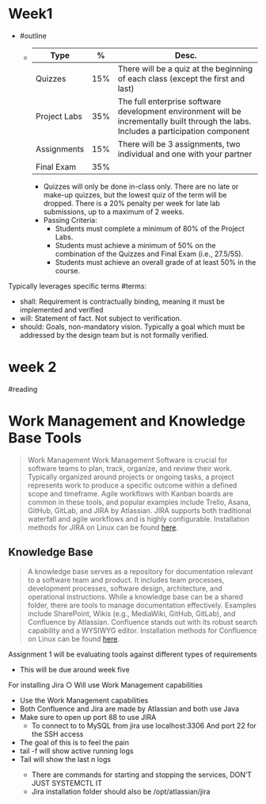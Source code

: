 # Week1
- #outline 
  - | Type | % | Desc. |
    | --- | --- | --- |
    | Quizzes | 15% |There will be a quiz at the beginning of each class (except the first and last) | 
    | Project Labs | 35% | The full enterprise software development environment will be incrementally built through the labs. Includes a participation component |
    | Assignments | 15% |There will be 3 assignments, two individual and one with your partner|
    | Final Exam | 35% | |
    - Quizzes will only be done in-class only. There are no late or make-up quizzes, but the lowest quiz of the term will be dropped. There is a 20% penalty per week for late lab submissions, up to a maximum of 2 weeks.
	- Passing Criteria:  
		- Students must complete a minimum of 80% of the Project Labs.
		- Students must achieve a minimum of 50% on the combination of the Quizzes and Final Exam (i.e., 27.5/55).  
		- Students must achieve an overall grade of at least 50% in the course.  

Typically leverages specific terms #terms: 
- shall: Requirement is contractually binding, meaning it must be implemented and verified
- will: Statement of fact. Not subject to verification. 
- should: Goals, non-mandatory vision. Typically a goal which must be addressed by the design team but is not formally verified.
# week 2
#reading
# Work Management and Knowledge Base Tools

>  Work Management Work Management Software is crucial for software teams to plan, track, organize, and review their work. Typically organized around projects or ongoing tasks, a project represents work to produce a specific outcome within a defined scope and timeframe. Agile workflows with Kanban boards are common in these tools, and popular examples include Trello, Asana, GitHub, GitLab, and JIRA by Atlassian. JIRA supports both traditional waterfall and agile workflows and is highly configurable. Installation methods for JIRA on Linux can be found [here](https://confluence.atlassian.com/adminjiraserver/installing-jira-applications-on-linux-938846841.html). 
## Knowledge Base 

> A knowledge base serves as a repository for documentation relevant to a software team and product. It includes team processes, development processes, software design, architecture, and operational instructions. While a knowledge base can be a shared folder, there are tools to manage documentation effectively. Examples include SharePoint, Wikis (e.g., MediaWiki, GitHub, GitLab), and Confluence by Atlassian. Confluence stands out with its robust search capability and a WYSIWYG editor. Installation methods for Confluence on Linux can be found [here](https://confluence.atlassian.com/doc/installing-confluence-on-linux-143556824.html).

Assignment 1 will be evaluating tools against different types of requirements 
- This will be due around week five 

For installing Jira ○ Will use Work Management capabilities 
- Use the Work Management capabilities 
- Both Confluence and Jira are made by Atlassian and both use Java
- Make sure to open up port 88 to use JIRA 
	- To connect to to MySQL from jira use localhost:3306 And port 22 for the SSH access 
- The goal of this is to feel the pain 
- tail -f <log filename> will show active running logs 
- Tail <n> will show the last n logs 
	- There are commands for starting and stopping the services, DON’T JUST SYSTEMCTL IT 
	- Jira installation folder should also be /opt/atlassian/jira